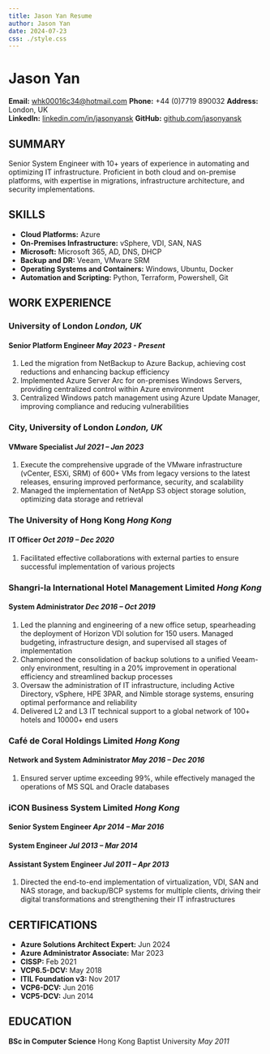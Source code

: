 ```yaml
---
title: Jason Yan Resume
author: Jason Yan
date: 2024-07-23
css: ./style.css
---
```


<link rel="stylesheet" type="text/css" href="./style.css">

# Jason Yan

**Email:** [whk00016c34@hotmail.com](mailto:whk00016c34@hotmail.com)
**Phone:** +44 (0)7719 890032
**Address:** London, UK \
**LinkedIn:** [linkedin.com/in/jasonyansk](https://linkedin.com/in/jasonyansk)
**GitHub:** [github.com/jasonyansk](https://jasonyansk.github.io/resume/)

## SUMMARY

Senior System Engineer with 10+ years of experience in automating and optimizing IT infrastructure. Proficient in both cloud and on-premise platforms, with expertise in migrations, infrastructure architecture, and security implementations.

## SKILLS

- **Cloud Platforms:** Azure
- **On-Premises Infrastructure:** vSphere, VDI, SAN, NAS
- **Microsoft:** Microsoft 365, AD, DNS, DHCP
- **Backup and DR:** Veeam, VMware SRM
- **Operating Systems and Containers:** Windows, Ubuntu, Docker
- **Automation and Scripting:** Python, Terraform, Powershell, Git

## WORK EXPERIENCE

### University of London _London, UK_

#### Senior Platform Engineer _May 2023 - Present_

1.  Led the migration from NetBackup to Azure Backup, achieving cost reductions and enhancing backup efficiency
1.  Implemented Azure Server Arc for on-premises Windows Servers, providing centralized control within Azure environment
1.  Centralized Windows patch management using Azure Update Manager, improving compliance and reducing vulnerabilities

### City, University of London _London, UK_

#### VMware Specialist _Jul 2021 – Jan 2023_

1.  Execute the comprehensive upgrade of the VMware infrastructure (vCenter, ESXi, SRM) of 600+ VMs from legacy versions to the latest releases, ensuring improved performance, security, and scalability
1.  Managed the implementation of NetApp S3 object storage solution, optimizing data storage and retrieval

### The University of Hong Kong _Hong Kong_

#### IT Officer _Oct 2019 – Dec 2020_

1.  Facilitated effective collaborations with external parties to ensure successful implementation of various projects

### Shangri-la International Hotel Management Limited _Hong Kong_

#### System Administrator _Dec 2016 – Oct 2019_

1.  Led the planning and engineering of a new office setup, spearheading the deployment of Horizon VDI solution for 150 users. Managed budgeting, infrastructure design, and supervised all stages of implementation
1.  Championed the consolidation of backup solutions to a unified Veeam-only environment, resulting in a 20% improvement in operational efficiency and streamlined backup processes
1.  Oversaw the administration of IT infrastructure, including Active Directory, vSphere, HPE 3PAR, and Nimble storage systems, ensuring optimal performance and reliability
1.  Delivered L2 and L3 IT technical support to a global network of 100+ hotels and 10000+ end users

### Café de Coral Holdings Limited _Hong Kong_

#### Network and System Administrator _May 2016 – Dec 2016_

1.  Ensured server uptime exceeding 99%, while effectively managed the operations of MS SQL and Oracle databases

### iCON Business System Limited _Hong Kong_

#### Senior System Engineer _Apr 2014 – Mar 2016_

#### System Engineer _Jul 2013 – Mar 2014_

#### Assistant System Engineer _Jul 2011 – Apr 2013_

1.  Directed the end-to-end implementation of virtualization, VDI, SAN and NAS storage, and backup/BCP systems for multiple clients, driving their digital transformations and strengthening their IT infrastructures

<div style="page-break-after: always;"></div>

## CERTIFICATIONS

- **Azure Solutions Architect Expert:** Jun 2024
- **Azure Administrator Associate:** Mar 2023
- **CISSP:** Feb 2021
- **VCP6.5-DCV:** May 2018
- **ITIL Foundation v3:** Nov 2017
- **VCP6-DCV:** Jun 2016
- **VCP5-DCV:** Jun 2014

## EDUCATION

**BSc in Computer Science**
Hong Kong Baptist University
_May 2011_
